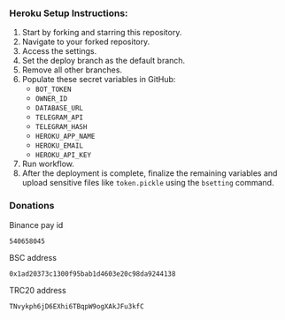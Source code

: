 ### Heroku Setup Instructions:

1. Start by forking and starring this repository.
2. Navigate to your forked repository.
3. Access the settings.
4. Set the deploy branch as the default branch.
5. Remove all other branches.
6. Populate these secret variables in GitHub:
   * `BOT_TOKEN`
   * `OWNER_ID`
   * `DATABASE_URL`
   * `TELEGRAM_API`
   * `TELEGRAM_HASH`
   * `HEROKU_APP_NAME`
   * `HEROKU_EMAIL`
   * `HEROKU_API_KEY`
7. Run workflow.
8. After the deployment is complete, finalize the remaining variables and upload sensitive files like `token.pickle` using the `bsetting` command.

### Donations

Binance pay id 
```
540658045
```
BSC address
```
0x1ad20373c1300f95bab1d4603e20c98da9244138
```
TRC20 address
```
TNvykph6jD6EXhi6TBqpW9ogXAkJFu3kfC
```